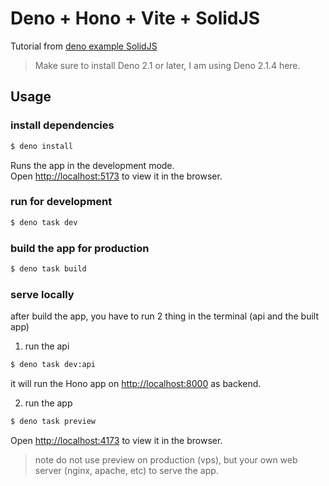 # Deno + Hono + Vite + SolidJS

Tutorial from [deno example SolidJS](https://deno.com/blog/build-solidjs-with-deno)  

> Make sure to install Deno 2.1 or later, I am using Deno 2.1.4 here.

## Usage

### install dependencies

```bash
$ deno install
```
Runs the app in the development mode.<br>
Open [http://localhost:5173](http://localhost:5173) to view it in the browser.

### run for development

```bash
$ deno task dev
```

### build the app for production

```bash
$ deno task build
```

### serve locally

after build the app, you have to run 2 thing in the terminal (api and the built app)

1. run the api

```bash
$ deno task dev:api
```
it will run the Hono app on [http://localhost:8000](http://localhost:8000) as backend.

2. run the app

```bash
$ deno task preview
```
Open [http://localhost:4173](http://localhost:4173) to view it in the browser.

> note do not use preview on production (vps), but your own web server (nginx, apache, etc) to serve the app.
